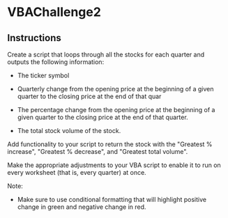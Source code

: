 # VBAChallenge2
 
 ## Instructions

 Create a script that loops through all the stocks for each quarter and outputs the following information:
 * The ticker symbol

 * Quarterly change from the opening price at the beginning of a given quarter to the closing price at the end of that quar

 * The percentage change from the opening price at the beginning of a given quarter to the closing price at the end of that quarter.

 * The total stock volume of the stock. 

 Add functionality to your script to return the stock with the "Greatest % increase", "Greatest % decrease", and "Greatest total volume".

 Make the appropriate adjustments to your VBA script to enable it to run on every worksheet (that is, every quarter) at once.

 Note:

 * Make sure to use conditional formatting that will highlight positive change in green and negative change in red. 
